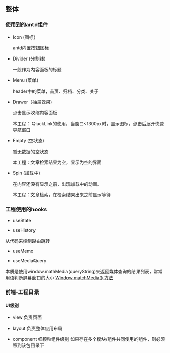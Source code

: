 ## 整体

### 使用到的antd组件

- Icon (图标)

  antd内置按钮图标

- Divider (分割线)

  一般作为内容面板的标题

- Menu (菜单)

  header中的菜单，首页、归档、分类、关于

- Drawer（抽屉效果)

  点击显示收缩内容面板

  本工程： QiuckLink的使用，当窗口<1300px时，显示图标，点击后展开快速导航窗口

- Empty (空状态)
  
  暂无数据的空状态

  本工程：文章检索结果为空，显示为空的界面

- Spin (加载中)
  
  在内容还没有显示之前，出现加载中的动画。

  本工程：文章检索，在检索结果出来之前显示等待

### 工程使用的hooks

- useState

- useHistory

 从代码来控制路由跳转

- useMemo

- useMediaQuery

 本质是使用window.mathMedia(queryString)来返回媒体查询的结果列表，常常用语判断屏幕窗口的大小
 [Window matchMedia() 方法](https://www.runoob.com/jsref/met-win-matchmedia.html)

### 前端-工程目录

#### UI级别

- view 
    负责页面

- layout 
    负责整体应用布局

- component 
    细颗粒组件级别
    如果存在多个模块/组件共同使用的组件，则必须移到该包目录下




